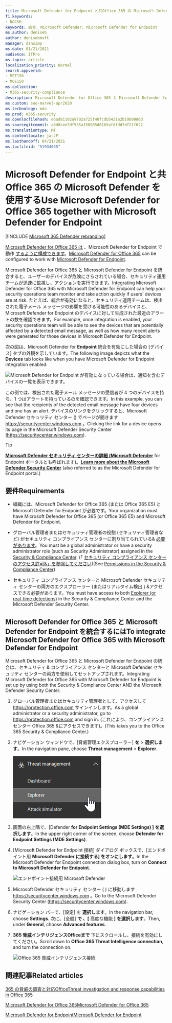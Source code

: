 ```yaml
---
title: Microsoft Defender for Endpoint と共Office 365 の Microsoft Defender を使用する
f1.keywords:
- NOCSH
keywords: 統合, Microsoft Defender, Microsoft Defender for Endpoint
ms.author: deniseb
author: denisebmsft
manager: dansimp
ms.date: 01/21/2021
audience: ITPro
ms.topic: article
localization_priority: Normal
search.appverid:
- MET150
- MOE150
ms.collection:
- M365-security-compliance
description: Microsoft Defender for Office 365 と Microsoft Defender for Endpoint を組み合わせて使用して、デバイスや電子メール コンテンツに対する脅威に関する詳細情報を取得します。
ms.custom: seo-marvel-apr2020
ms.technology: mdo
ms.prod: m365-security
ms.openlocfilehash: e6ad81102a9702a725f40fcdb5421a2b19b0086d
ms.sourcegitcommit: a8d8cee7df535a150985d6165afdfddfdf21f622
ms.translationtype: MT
ms.contentlocale: ja-JP
ms.lasthandoff: 04/21/2021
ms.locfileid: "51934035"
---
```

# <a name="use-microsoft-defender-for-office-365-together-with-microsoft-defender-for-endpoint"></a><span data-ttu-id="eaca2-104">Microsoft Defender for Endpoint と共Office 365 の Microsoft Defender を使用する</span><span class="sxs-lookup"><span data-stu-id="eaca2-104">Use Microsoft Defender for Office 365 together with Microsoft Defender for Endpoint</span></span>

[!INCLUDE [Microsoft 365 Defender rebranding](../includes/microsoft-defender-for-office.md)]


<span data-ttu-id="eaca2-105">[Microsoft Defender for Office 365 は](defender-for-office-365.md) 、Microsoft Defender for Endpoint で動作 [するように構成できます](/windows/security/threat-protection)。</span><span class="sxs-lookup"><span data-stu-id="eaca2-105">[Microsoft Defender for Office 365](defender-for-office-365.md) can be configured to work with [Microsoft Defender for Endpoint](/windows/security/threat-protection).</span></span>

<span data-ttu-id="eaca2-106">Microsoft Defender for Office 365 と Microsoft Defender for Endpoint を統合すると、ユーザーのデバイスが危険にさらされている場合、セキュリティ運用チームが迅速に監視し、アクションを実行できます。</span><span class="sxs-lookup"><span data-stu-id="eaca2-106">Integrating Microsoft Defender for Office 365 with Microsoft Defender for Endpoint can help your security operations team monitor and take action quickly if users' devices are at risk.</span></span> <span data-ttu-id="eaca2-107">たとえば、統合が有効になると、セキュリティ運用チームは、検出された電子メール メッセージの影響を受ける可能性のあるデバイスと、Microsoft Defender for Endpoint のデバイスに対して生成された最近のアラートの数を確認できます。</span><span class="sxs-lookup"><span data-stu-id="eaca2-107">For example, once integration is enabled, your security operations team will be able to see the devices that are potentially affected by a detected email message, as well as how many recent alerts were generated for those devices in Microsoft Defender for Endpoint.</span></span>

<span data-ttu-id="eaca2-108">次の図は、Microsoft Defender for **Endpoint** 統合を有効にした場合の [デバイス] タブの外観を示しています。</span><span class="sxs-lookup"><span data-stu-id="eaca2-108">The following image depicts what the **Devices** tab looks like when you have Microsoft Defender for Endpoint integration enabled:</span></span>

![Microsoft Defender for Endpoint が有効になっている場合は、通知を含むデバイスの一覧を表示できます。](../../media/fec928ea-8f0c-44d7-80b9-a2e0a8cd4e89.PNG)

<span data-ttu-id="eaca2-110">この例では、検出された電子メール メッセージの受信者が 4 つのデバイスを持ち、1 つはアラートを持っているのを確認できます。</span><span class="sxs-lookup"><span data-stu-id="eaca2-110">In this example, you can see that the recipients of the detected email message have four devices and one has an alert.</span></span> <span data-ttu-id="eaca2-111">デバイスのリンクをクリックすると、Microsoft Defender セキュリティ センター () でページが開きます <https://securitycenter.windows.com> 。</span><span class="sxs-lookup"><span data-stu-id="eaca2-111">Clicking the link for a device opens its page in the Microsoft Defender Security Center (<https://securitycenter.windows.com>).</span></span>

> [!TIP]
> <span data-ttu-id="eaca2-112">**[Microsoft Defender セキュリティ センターの詳細 (Microsoft Defender](/windows/security/threat-protection/microsoft-defender-atp/use)** for Endpoint ポータルとも呼ばれます)。</span><span class="sxs-lookup"><span data-stu-id="eaca2-112">**[Learn more about the Microsoft Defender Security Center](/windows/security/threat-protection/microsoft-defender-atp/use)** (also referred to as the Microsoft Defender for Endpoint portal.)</span></span>

## <a name="requirements"></a><span data-ttu-id="eaca2-113">要件</span><span class="sxs-lookup"><span data-stu-id="eaca2-113">Requirements</span></span>

- <span data-ttu-id="eaca2-114">組織には、Microsoft Defender for Office 365 (または Office 365 E5) と Microsoft Defender for Endpoint が必要です。</span><span class="sxs-lookup"><span data-stu-id="eaca2-114">Your organization must have Microsoft Defender for Office 365 (or Office 365 E5) and Microsoft Defender for Endpoint.</span></span>

- <span data-ttu-id="eaca2-115">グローバル管理者またはセキュリティ管理者の役割 (セキュリティ管理者など) がセキュリティ コンプライアンス センターに割り当てられている& [必要があります](https://protection.office.com)。</span><span class="sxs-lookup"><span data-stu-id="eaca2-115">You must be a global administrator or have a security administrator role (such as Security Administrator) assigned in the [Security & Compliance Center](https://protection.office.com).</span></span> <span data-ttu-id="eaca2-116">(「 [セキュリティ コンプライアンス センターのアクセス許可&」を参照してください](permissions-in-the-security-and-compliance-center.md))</span><span class="sxs-lookup"><span data-stu-id="eaca2-116">(See [Permissions in the Security & Compliance Center](permissions-in-the-security-and-compliance-center.md))</span></span>

- <span data-ttu-id="eaca2-117">セキュリティ コンプライアンス センターと Microsoft Defender セキュリティ センターの両方のエクスプローラー (またはリアルタイム検出 [)](threat-explorer.md) &アクセスできる必要があります。</span><span class="sxs-lookup"><span data-stu-id="eaca2-117">You must have access to both [Explorer (or real-time detections)](threat-explorer.md) in the Security & Compliance Center and the Microsoft Defender Security Center.</span></span>

## <a name="to-integrate-microsoft-defender-for-office-365-with-microsoft-defender-for-endpoint"></a><span data-ttu-id="eaca2-118">Microsoft Defender for Office 365 と Microsoft Defender for Endpoint を統合するには</span><span class="sxs-lookup"><span data-stu-id="eaca2-118">To integrate Microsoft Defender for Office 365 with Microsoft Defender for Endpoint</span></span>

<span data-ttu-id="eaca2-119">Microsoft Defender for Office 365 と Microsoft Defender for Endpoint の統合は、セキュリティ & コンプライアンス センターと Microsoft Defender セキュリティ センターの両方を使用してセットアップされます。</span><span class="sxs-lookup"><span data-stu-id="eaca2-119">Integrating Microsoft Defender for Office 365 with Microsoft Defender for Endpoint is set up by using both the Security & Compliance Center AND the Microsoft Defender Security Center.</span></span>

1. <span data-ttu-id="eaca2-120">グローバル管理者またはセキュリティ管理者として、アクセスして <https://protection.office.com> サインインします。</span><span class="sxs-lookup"><span data-stu-id="eaca2-120">As a global administrator or a security administrator, go to <https://protection.office.com> and sign in.</span></span> <span data-ttu-id="eaca2-121">(これにより、コンプライアンス センター Office 365 &にアクセスできます)。</span><span class="sxs-lookup"><span data-stu-id="eaca2-121">(This takes you to the Office 365 Security & Compliance Center.)</span></span>

2. <span data-ttu-id="eaca2-122">ナビゲーション ウィンドウで、[脅威管理エクスプローラー] **を** \> **選択します**。</span><span class="sxs-lookup"><span data-stu-id="eaca2-122">In the navigation pane, choose **Threat management** \> **Explorer**.</span></span>

   ![[脅威の管理] メニューの [エクスプローラー]](../../media/ThreatMgmt-Explorer-nav.png)

3. <span data-ttu-id="eaca2-124">画面の右上隅で、[Defender **for Endpoint Settings (MDE Settings) ] を選択します**。</span><span class="sxs-lookup"><span data-stu-id="eaca2-124">In the upper right corner of the screen, choose **Defender for Endpoint Settings (MDE Settings)**.</span></span>

4. <span data-ttu-id="eaca2-125">[Microsoft Defender for Endpoint 接続] ダイアログ ボックスで、[エンドポイント用 **Microsoft Defender に接続する] をオンにします**。</span><span class="sxs-lookup"><span data-stu-id="eaca2-125">In the Microsoft Defender for Endpoint connection dialog box, turn on **Connect to Microsoft Defender for Endpoint**.</span></span>

   ![エンドポイント接続用 Microsoft Defender](../../media/Explorer-WDATPConnection-dialog.png)

5. <span data-ttu-id="eaca2-127">Microsoft Defender セキュリティ センター ( ) に移動します <https://securitycenter.windows.com> 。</span><span class="sxs-lookup"><span data-stu-id="eaca2-127">Go to the Microsoft Defender Security Center (<https://securitycenter.windows.com>).</span></span>

6. <span data-ttu-id="eaca2-128">ナビゲーション バーで、[設定] を **選択します**。</span><span class="sxs-lookup"><span data-stu-id="eaca2-128">In the navigation bar, choose **Settings**.</span></span> <span data-ttu-id="eaca2-129">次に、[全般] **で 、[** 高度な機能 **] を選択します**。</span><span class="sxs-lookup"><span data-stu-id="eaca2-129">Then, under **General**, choose **Advanced features**.</span></span>

7. <span data-ttu-id="eaca2-130">**365 脅威インテリジェンスOfficeまで** 下にスクロールし、接続を有効にしてください。</span><span class="sxs-lookup"><span data-stu-id="eaca2-130">Scroll down to **Office 365 Threat Intelligence connection**, and turn the connection on.</span></span>

   ![Office 365 脅威インテリジェンス接続](../../media/mdatp-oatptoggle.png)

## <a name="related-articles"></a><span data-ttu-id="eaca2-132">関連記事</span><span class="sxs-lookup"><span data-stu-id="eaca2-132">Related articles</span></span>

[<span data-ttu-id="eaca2-133">365 の脅威の調査と対応Office</span><span class="sxs-lookup"><span data-stu-id="eaca2-133">Threat investigation and response capabilities in Office 365</span></span>](office-365-ti.md)

[<span data-ttu-id="eaca2-134">Microsoft Defender for Office 365</span><span class="sxs-lookup"><span data-stu-id="eaca2-134">Microsoft Defender for Office 365</span></span>](defender-for-office-365.md)

[<span data-ttu-id="eaca2-135">Microsoft Defender for Endpoint</span><span class="sxs-lookup"><span data-stu-id="eaca2-135">Microsoft Defender for Endpoint</span></span>](/windows/security/threat-protection)